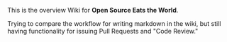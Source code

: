 This is the overview Wiki for **Open Source Eats the World**.

Trying to compare the workflow for writing markdown in the wiki, but still having functionality for issuing Pull Requests and "Code Review."
